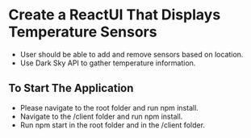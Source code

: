# Create a ReactUI That Displays Temperature Sensors
* User should be able to add and remove sensors based on location.
* Use Dark Sky API to gather temperature information.

## To Start The Application
* Please navigate to the root folder and run npm install.
* Navigate to the /client folder and run npm install.
* Run npm start in the root folder and in the /client folder.
